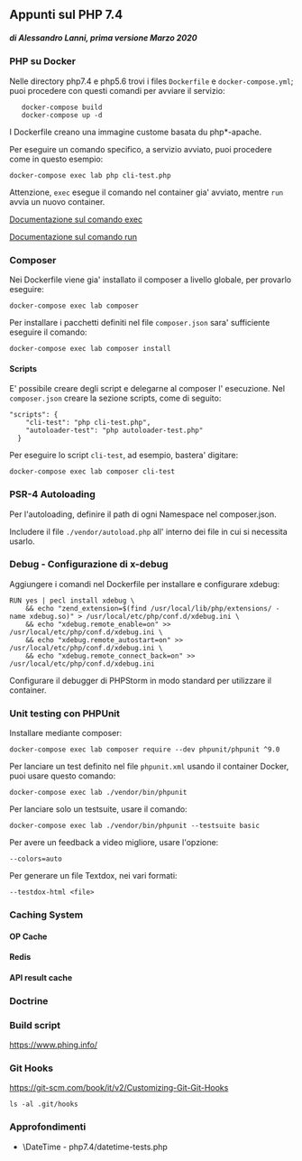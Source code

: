 
## Appunti sul PHP 7.4
##### di Alessandro Lanni, prima versione Marzo 2020

### PHP su Docker

Nelle directory php7.4 e php5.6 trovi i files `Dockerfile` e `docker-compose.yml`;
puoi procedere con questi comandi per avviare il servizio:

````
   docker-compose build
   docker-compose up -d
````
I Dockerfile creano una immagine custome basata du php*-apache.

Per eseguire un comando specifico, a servizio avviato, puoi procedere come in questo esempio:

````
docker-compose exec lab php cli-test.php
````

Attenzione, `exec` esegue il comando nel container gia' avviato, mentre `run` avvia un nuovo container.

[Documentazione sul comando exec](https://docs.docker.com/compose/reference/exec/)

[Documentazione sul comando run](https://docs.docker.com/compose/reference/run/)
 
   
### Composer

Nei Dockerfile viene gia' installato il composer a livello globale, per provarlo eseguire:

````
docker-compose exec lab composer
````

Per installare i pacchetti definiti nel file `composer.json` sara' sufficiente eseguire il comando:

````
docker-compose exec lab composer install
````

#### Scripts

E' possibile creare degli script e delegarne al composer l' esecuzione.
Nel `composer.json` creare la sezione scripts, come di seguito:

````
"scripts": {
    "cli-test": "php cli-test.php",
    "autoloader-test": "php autoloader-test.php"
  }
````

Per eseguire lo script `cli-test`, ad esempio, bastera' digitare:

````
docker-compose exec lab composer cli-test
````


### PSR-4 Autoloading

Per l'autoloading, definire il path di ogni Namespace nel composer.json. 

Includere il file  `./vendor/autoload.php` all' interno dei file in cui si necessita usarlo.


### Debug - Configurazione di x-debug

Aggiungere i comandi nel Dockerfile per installare e configurare xdebug:

````
RUN yes | pecl install xdebug \
    && echo "zend_extension=$(find /usr/local/lib/php/extensions/ -name xdebug.so)" > /usr/local/etc/php/conf.d/xdebug.ini \
    && echo "xdebug.remote_enable=on" >> /usr/local/etc/php/conf.d/xdebug.ini \
    && echo "xdebug.remote_autostart=on" >> /usr/local/etc/php/conf.d/xdebug.ini \
    && echo "xdebug.remote_connect_back=on" >> /usr/local/etc/php/conf.d/xdebug.ini
````

Configurare il debugger di PHPStorm in modo standard per utilizzare il container.

### Unit testing con PHPUnit

Installare mediante composer:

````
docker-compose exec lab composer require --dev phpunit/phpunit ^9.0
````

Per lanciare un test definito nel file `phpunit.xml` usando il container Docker, puoi usare questo comando:

````
docker-compose exec lab ./vendor/bin/phpunit
````

Per lanciare solo un testsuite, usare il comando:

````
docker-compose exec lab ./vendor/bin/phpunit --testsuite basic
````

Per avere un feedback a video migliore, usare l'opzione:

````
--colors=auto
````

Per generare un file Textdox, nei vari formati:

````
--testdox-html <file>
````

### Caching System

#### OP Cache

#### Redis

#### API result cache 

### Doctrine

### Build script

https://www.phing.info/


### Git Hooks

https://git-scm.com/book/it/v2/Customizing-Git-Git-Hooks

````
ls -al .git/hooks
````

### Approfondimenti

* \DateTime -  php7.4/datetime-tests.php 

